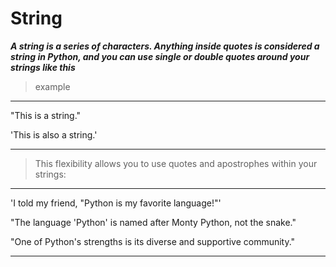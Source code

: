 # String

***A string is a series of characters. Anything inside quotes is considered a
string in Python, and you can use single or double quotes around your
strings like this***

>example
___
"This is a string."

'This is also a string.'
___

> This flexibility allows you to use quotes and apostrophes within your strings:
___
'I told my friend, "Python is my favorite language!"'

"The language 'Python' is named after Monty Python, not the snake."

"One of Python's strengths is its diverse and supportive community."
___
